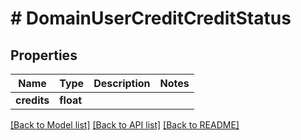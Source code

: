 # # DomainUserCreditCreditStatus

## Properties

Name | Type | Description | Notes
------------ | ------------- | ------------- | -------------
**credits** | **float** |  |

[[Back to Model list]](../../README.md#models) [[Back to API list]](../../README.md#endpoints) [[Back to README]](../../README.md)
